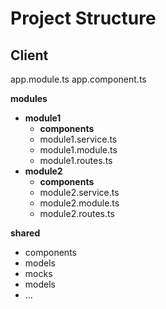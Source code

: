 # Project Structure


## Client
app.module.ts
app.component.ts

**modules**
- **module1**  
	- **components**
	- module1.service.ts  
	- module1.module.ts  
	- module1.routes.ts  
- **module2**
	- **components**
	- module2.service.ts
	- module2.module.ts  
	- module2.routes.ts  

**shared**
   - components
   - models  
   - mocks  
   - models  
   - ...